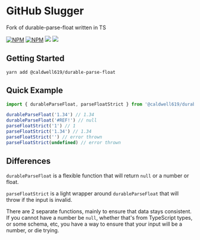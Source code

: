 # GitHub Slugger

Fork of durable-parse-float written in TS

[![NPM](https://img.shields.io/npm/v/@caldwell619/durable-parse-float.svg)](https://www.npmjs.com/package/@caldwell619/durable-parse-float) [![NPM](https://img.shields.io/bundlephobia/min/@caldwell619/durable-parse-float)](https://www.npmjs.com/package/@caldwell619/durable-parse-float) [![](https://img.shields.io/github/last-commit/christopher-caldwell/durable-parse-float)]() [![](https://img.shields.io/npm/types/typescript)]()

## Getting Started

```shell
yarn add @caldwell619/durable-parse-float
```

## Quick Example

```ts
import { durableParseFloat, parseFloatStrict } from '@caldwell619/durable-parse-float'

durableParseFloat('1.34') // 1.34
durableParseFloat('#REF!') // null
parseFloatStrict('1') // 1
parseFloatStrict('1.34') // 1.34
parseFloatStrict('') // error thrown
parseFloatStrict(undefined) // error thrown
```

## Differences

`durableParseFloat` is a flexible function that will return `null` or a number or float.

`parseFloatStrict` is a light wrapper around `durableParseFloat` that will throw if the input is invalid.

There are 2 separate functions, mainly to ensure that data stays consistent. If you cannot have a number be `null`, whether that's from TypeScript types, or some schema, etc, you have a way to ensure that your input will be a number, or die trying.
